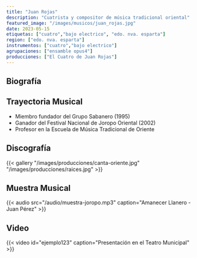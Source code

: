 ```yaml
---
title: "Juan Rojas"
description: "Cuatrista y compositor de música tradicional oriental"
featured_image: "/images/musicos/juan_rojas.jpg"
date: 2023-05-15
etiquetas: ["cuatro","bajo electrico", "edo. nva. esparta"]
region: ["edo. nva. esparta"]
instrumentos: ["cuatro","bajo electrico"]
agrupaciones: ["ensamble opus4"]
producciones: ["El Cuatro de Juan Rojas"]
---
```


## Biografía



## Trayectoria Musical

- Miembro fundador del Grupo Sabanero (1995)
- Ganador del Festival Nacional de Joropo Oriental (2002)
- Profesor en la Escuela de Música Tradicional de Oriente

## Discografía

{{< gallery "/images/producciones/canta-oriente.jpg" "/images/producciones/raices.jpg" >}}

## Muestra Musical

{{< audio src="/audio/muestra-joropo.mp3" caption="Amanecer Llanero - Juan Pérez" >}}

## Video

{{< video id="ejemplo123" caption="Presentación en el Teatro Municipal" >}}